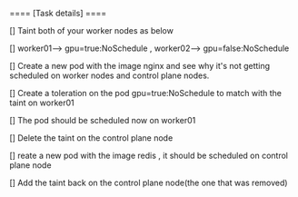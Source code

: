 ==== [Task details] ====

[] Taint both of your worker nodes as below

[] worker01--> gpu=true:NoSchedule , worker02--> gpu=false:NoSchedule

[] Create a new pod with the image nginx and see why it's not getting scheduled on worker nodes and control plane nodes.

[] Create a toleration on the pod gpu=true:NoSchedule to match with the taint on worker01

[] The pod should be scheduled now on worker01

[] Delete the taint on the control plane node

[] reate a new pod with the image redis , it should be scheduled on control plane node

[] Add the taint back on the control plane node(the one that was removed)

